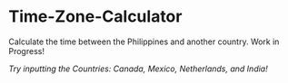 # Time-Zone-Calculator
Calculate the time between the Philippines and another country. Work in Progress!

_Try inputting the Countries: Canada, Mexico, Netherlands, and India!_
